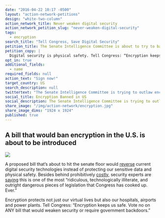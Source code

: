```yaml
---
date: "2016-04-22 10:17 -0500"
layout: "action-network-petitions"
design: "white-two-column"
action_network_title: Never weaken digital security
action_network_petition_slug: "never-weaken-digital-security"
tags: 
  - encryption
search_title: "Tell Congress, Save Digital Security"
petition_title: The Senate Intelligence Committee is about to try to ban encryption
petition_copy: |
  Digital security is physical safety. Tell Congress: “Encryption keeps us safe. Vote no on ANY bill that would weaken security or require government backdoors.”
opt_in: true
additional_fields: 
  - name
required_fields: null
action_text: "Sign now!"
target_country: US
search_description: null
twittertext: "The Senate Intelligence Committee is trying to outlaw encryption. Tell Congress, \"Digital security saves lives.\""
social_title: Encryption Banned in US
social_description: The Senate Intelligence Committee is trying to outlaw encryption. Tell Congress to vote NO on any bill that would weaken digital security.
share_image: "/img/action-network/encryption.jpg"
share_image_dims: "1924 x 1924"
published: true
---
```

## A bill that would ban encryption in the U.S. is about to be introduced

![]({{site.baseurl}}/img/action-network/encryption.jpg)

A proposed bill that’s about to hit the senate floor would [reverse](http://recode.net/2016/04/14/the-tech-community-is-mobilizing-against-the-burr-feinstein-encryption-bill/) current digital security technologies instead of protecting our sensitive data and physical safety. Besides behind prohibitively [costly](http://recode.net/2016/04/14/the-tech-community-is-mobilizing-against-the-burr-feinstein-encryption-bill/), security experts are [saying](http://www.wired.com/2016/04/senates-draft-encryption-bill-privacy-nightmare/) this is one of the most “ridiculous, technologically illiterate, and outright dangerous pieces of legislation that Congress has cooked up. Ever.”

Encryption protects not just our virtual lives but also our hospitals, airports and power plants. Tell Congress: “Encryption keeps us safe. Vote no on ANY bill that would weaken security or require government backdoors.”
